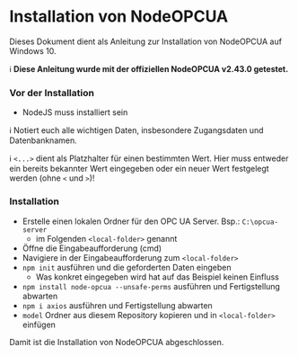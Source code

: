 # Installation von NodeOPCUA

Dieses Dokument dient als Anleitung zur Installation von NodeOPCUA auf Windows 10.

:information_source: **Diese Anleitung wurde mit der offiziellen NodeOPCUA v2.43.0 getestet.**

### Vor der Installation
* NodeJS muss installiert sein

:information_source: Notiert euch alle wichtigen Daten, insbesondere Zugangsdaten und Datenbanknamen.

:information_source: `<...>` dient als Platzhalter für einen bestimmten Wert. Hier muss entweder ein bereits bekannter Wert eingegeben oder ein neuer Wert festgelegt werden (ohne `<` und `>`)!

### Installation
* Erstelle einen lokalen Ordner für den OPC UA Server. Bsp.: `C:\opcua-server`
  * im Folgenden `<local-folder>` genannt
* Öffne die Eingabeaufforderung (cmd)
* Navigiere in der Eingabeaufforderung zum `<local-folder>`
* `npm init` ausführen und die geforderten Daten eingeben
  * Was konkret eingegeben wird hat auf das Beispiel keinen Einfluss
* `npm install node-opcua --unsafe-perms` ausführen und Fertigstellung abwarten
* `npm i axios` ausführen und Fertigstellung abwarten
* `model` Ordner aus diesem Repository kopieren und in `<local-folder>` einfügen
  
Damit ist die Installation von NodeOPCUA abgeschlossen.
